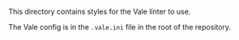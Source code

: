 This directory contains styles for the Vale linter to use.

The Vale config is in the `.vale.ini` file in the root of the repository.
